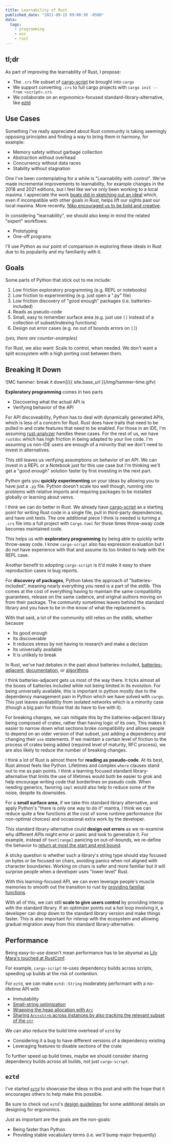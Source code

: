 ```yaml
---
title: Learnability of Rust
published_date: "2021-09-15 09:00:30 -0500"
data:
  tags:
    - programming
    - oss
    - rust
---
```


##  tl;dr

As part of improving the learnability of Rust, I propose:
- The `.crs` file subset of [cargo-script](https://github.com/DanielKeep/cargo-script) be brought into `cargo`
- We support converting `.crs` to full cargo projects with `cargo init --from <script>.crs`
- We collaborate on an ergonomics-focused standard-library-alternative, like [eztd](https://docs.rs/eztd)

## Use Cases

Something I've really appreciated about Rust community is taking seemingly opposing principles
and finding a way to bring them in harmony, for example:
- Memory safety without garbage collection
- Abstraction without overhead
- Concurrency without data races
- Stability without stagnation

One I've been contemplating for a while is "Learnability with control".  We've made incremental
improvements to learnability, for example changes in the 2018 and 2021 editions, but I feel
like we've only been working to a local maxima.  I appreciate the work
[boats did in sketching out an ideal](https://without.boats/blog/revisiting-a-smaller-rust/)
which, even if incompatible with other goals in Rust, helps lift our sights
past our local maxima.  More recently,
[Niko encouraged us to be bold and creative](https://www.youtube.com/watch?v=ylOpCXI2EMM).

In considering "learnability", we should also keep in mind the related "expert" workflows:
- Prototyping
- One-off programs

I'll use Python as our point of comparison in exploring these ideals in Rust
due to its popularity and my familiarity with it.

## Goals

Some parts of Python that stick out to me include:

1. Low friction exploratory programming (e.g. REPL or notebooks)
2. Low friction to experimenting (e.g. just open a ".py" file)
3. Low friction discovery of "good enough" packages (i.e. batteries-included)
4. Reads as pseudo-code
5. Small, easy to remember surface area (e.g. just use `[]` instead of a collection of subset/indexing functions)
6. Design out error cases (e.g. no out of bounds errors on `[]`)

*(yes, there are counter-examples)*

For Rust, we also want: Scale to control, when needed.  We don't want a split ecosystem with a high porting cost between them.

## Breaking It Down

![MC hammer: break it down]({{ site.base_url }}/img/hammer-time.gifv)

**Exploratory programming** comes in two parts
- Discovering what the actual API is
- Verifying behavior of the API

For API discoveability, Python has to deal with dynamically generated APIs,
which is less of a concern for Rust.  Rust does have traits that need to be
pulled in and crate features that need to be enabled.  For those in an IDE, I'm
assuming [rust-analyzer](https://rust-analyzer.github.io/) handles these cases.
For the rest of us, we have `rustdoc` which has high friction in being adapted to your live code.
I'm assuming us non-IDE users are enough of a minority that we don't need to invest in alternatives.

This still leaves us verifying assumptions on behavior of an API.  We can
invest in a REPL or a Notebook just for this use case but I'm thinking we'll
get a "good enough" solution faster by first investing in the next part.

Python gets you **quickly experimenting** on your ideas by allowing you to have just a `.py`
file.  Python doesn't scale too well though, running into problems with
relative imports and requiring packages to be installed globally or learning
about venvs.

I think we can do better in Rust.  We already have
[cargo-script](https://github.com/DanielKeep/cargo-script) as a starting point
for writing Rust code in a single file, pull in third-party dependencies, and
have unit tests.  The one additional piece I think is needed is turning a
`.crs` file into a full project with `Cargo.toml` for those times throw-away
code becomes maintained code.

This helps us with **exploratory programming** by being able to quickly write
throw-away code.  I know `cargo-script` also has expression evaluation but I do
not have experience with that and assume its too limited to help with the REPL
case.

Another benefit to adopting `cargo-script` is it'd make it easy to share
reproduction cases in bug reports.

For **discovery of packages**, Python takes the approach of
"batteries-included", meaning nearly everything you need is a part of the
stdlib.  This comes at the cost of everything having to maintain the same
compatibility guarantees, release on the same cadence, and original authors
moving on from their package.  The community sometimes leaves behind the
standard library and you have to be in-the-know of what the replacement is.

With that said, a lot of the community still relies on the stdlib, whether because
- Its good enough
- Its discoverable
- It reduces stress by not having to research and make a decision
- Its universally available
- It is unlikely to break

In Rust, we've had debates in the past about batteries-included,
[batteries-adjacent](https://lib.rs/crates/stdx),
[documentation](https://rust-lang-nursery.github.io/rust-cookbook/),
or [algorithms](https://crates.io/crates?sort=recent-downloads).

I think batteries-adjacent gets us most of the way there.  It ticks almost all
the boxes of batteries included while not being limited in its evolution.  For
being universally available, this is important in python mostly due to the
dependency management pain in Python which we have solved with `cargo`.  This
just leaves availability from isolated networks which is a minority case
(though a big pain for those that do have to live with it).

For breaking changes, we can mitigate this by the batteries-adjacent library
being composed of crates, rather than having logic of its own,  This makes it
easier to narrow down what sections broke compatibility and allows people to
depend on an older version of that subset, just adding a dependency and
changing their `use` statements.  If we maintain a certain level of friction to
the process of crates being added (required level of maturity, RFC process), we
are also likely to reduce the number of breaking changes.

I think a lot of Rust is almost there for **reading as pseudo-code**.  At its
best, Rust almost feels like Python.  Lifetimes and complex `where` clauses
stand out to me as pain points.  I think a learning focused standard
library-alternative that limits the use of lifetimes would both be easier to
grok and help encourage writing code that borderlines on pseudo code.  When
needing generics, favoring `impl` would also help to reduce some of the noise,
despite its downsides.

For a **small surface area**, if we take this standard library alternative, and
apply Python's "there is only one way to do it" mantra, I think we can reduce
quite a few functions at the cost of some runtime performance (for non-optimal
choices) and occasional extra work by the developer.

This standard library-alternative could **design out errors** as we re-examine
why different APIs might error or panic and look to generalize it.  For
example, instead of `text[range]` panicing on out-of-bounds, we re-define the
behavior to
[return at most the start and end bound](https://github.com/epage/eztd/blob/main/crates/eztd-core/src/string/mod.rs#L666).

A sticky question is whether such a library's string type should stay focused
on bytes or be focused on chars, avoiding panics when not aligned with character
boundaries.  Working on chars is safer and more familiar but it will surprise
people when a developer uses "lower level" Rust.

With this learning-focused API, we can even leverage people's muscle memories
to smooth out the transition to rust by [providing familiar
functions](https://github.com/epage/eztd/blob/main/crates/eztd-core/src/string/mod.rs#L334).

With all of this, we can still **scale to give users control** by providing interop
with the standard library.  If an optimizer points out a hot loop involving it,
a developer can drop down to the standard library version and make things
faster.  This is also important for interop with the ecosystem and allowing
gradual migration away from this standard library-alternative.

## Performance

Being easy-to-use doesn't mean performance has to be abysmal as
[Lily Mara's touched at RustConf](https://www.youtube.com/watch?v=CV5CjUlcqsw&list=PL85XCvVPmGQgACNMZlhlRZ4zlKZG_iWH5&index=4).

For example, `cargo-script` re-uses dependency builds across scripts, speeding up builds at the risk of contention.

For `eztd`, we can make `eztd::String` moderately performant with a no-lifetime API with
- Immutability
- [Small-string optimization](https://github.com/epage/eztd/blob/main/crates/eztd-core/src/string/inline.rs)
- [Wrapping the heap allocation with `Arc`](https://github.com/epage/eztd/blob/main/crates/eztd-core/src/string/shared.rs#L8)
- [Sharing `Arc<str>`s across instances by also tracking the relevant subset of the `str`](https://github.com/epage/eztd/blob/main/crates/eztd-core/src/string/shared.rs#L9-L10)

We can also reduce the build time overhead of `eztd` by
- Considering it a bug to have different versions of a dependency existing
- Leveraging features to disable sections of the crate

To further speed up build times, maybe we should consider sharing dependency builds across all builds, not just `cargo-scrupt`.

## `eztd`

I've started [`eztd`](https://github.com/epage/eztd) to showcase the ideas in
this post and with the hope that it encourages others to help make this
possible.

Be sure to check out `eztd`'s [design
guidelines](https://github.com/epage/eztd/blob/main/CONTRIBUTING.md#design-guidelines)
for some additional details on designing for ergonomics.

Just as important are the goals are the non-goals:
- Being faster than Python
- Providing stable vocabulary terms (i.e. we'll bump major frequently)
